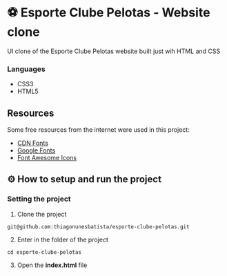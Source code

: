# ⚽ Esporte Clube Pelotas - Website clone

UI clone of the Esporte Clube Pelotas website built just wih HTML and CSS

### Languages

- CSS3
- HTML5

## Resources

Some free resources from the internet were used in this project:

- [CDN Fonts](https://www.cdnfonts.com)
- [Google Fonts](https://fonts.google.com)
- [Font Awesome Icons](https://fontawesome.com/icons)

## ⚙️ How to setup and run the project

### Setting the project

1. Clone the project

```shell
git@github.com:thiagonunesbatista/esporte-clube-pelotas.git
```

2. Enter in the folder of the project

```shell
cd esporte-clube-pelotas
```

3. Open the **index.html** file
